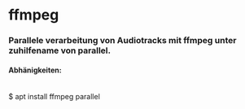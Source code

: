 # ffmpeg


### Parallele verarbeitung von Audiotracks mit ffmpeg unter zuhilfename von parallel.


#### Abhänigkeiten:
\
$ apt install ffmpeg parallel
